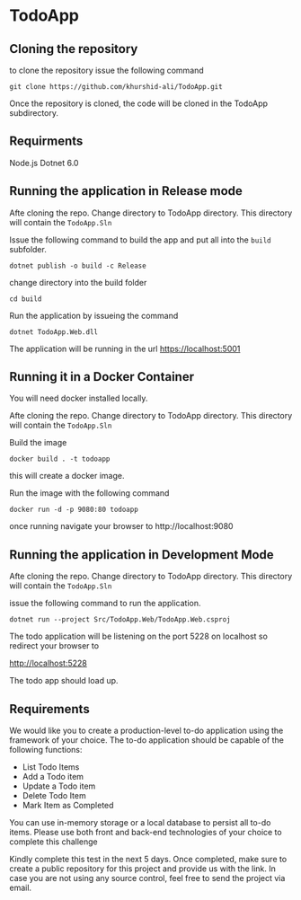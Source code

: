 # TodoApp

## Cloning the repository 
to clone the repository issue the following command 

`git clone https://github.com/khurshid-ali/TodoApp.git`

Once the repository is cloned, the code will be cloned in the TodoApp subdirectory. 

## Requirments
Node.js
Dotnet 6.0 

## Running the application in Release mode 

Afte cloning the repo. Change directory to TodoApp directory. This directory will contain the `TodoApp.Sln`

Issue the following command to build the app and put all into the `build` subfolder. 

`dotnet publish -o build -c Release`

change directory into the build folder

`cd build`

Run the application by issueing the command 

`dotnet TodoApp.Web.dll`

The application will be running in the url 
[https://localhost:5001](https://localhost:5001)

## Running it in a Docker Container 

You will need docker installed locally.

Afte cloning the repo. Change directory to TodoApp directory. This directory will contain the `TodoApp.Sln`

Build the image 

`docker build . -t todoapp`

this will create a docker image. 

Run the image with the following command 

`docker run -d -p 9080:80 todoapp`

once running navigate your browser to http://localhost:9080

## Running the application in Development Mode

Afte cloning the repo. Change directory to TodoApp directory. This directory will contain the `TodoApp.Sln`

issue the following command to run the application. 

`dotnet run --project Src/TodoApp.Web/TodoApp.Web.csproj`

The todo application will be listening on the port 5228 on localhost so redirect your browser to 

[http://localhost:5228](http://localhost:5228)

The todo app should load up. 




## Requirements

We would like you to create a production-level to-do application using the framework of your choice. The to-do application should be capable of the following functions:

- List Todo Items
- Add a Todo item
- Update a Todo item
- Delete Todo Item
- Mark Item as Completed

You can use in-memory storage or a local database to persist all to-do items. Please use both front and back-end technologies of your choice to complete this challenge

Kindly complete this test in the next 5 days. Once completed, make sure to create a public repository for this project and provide us with the link. In case you are not using any source control, feel free to send the project via email.
